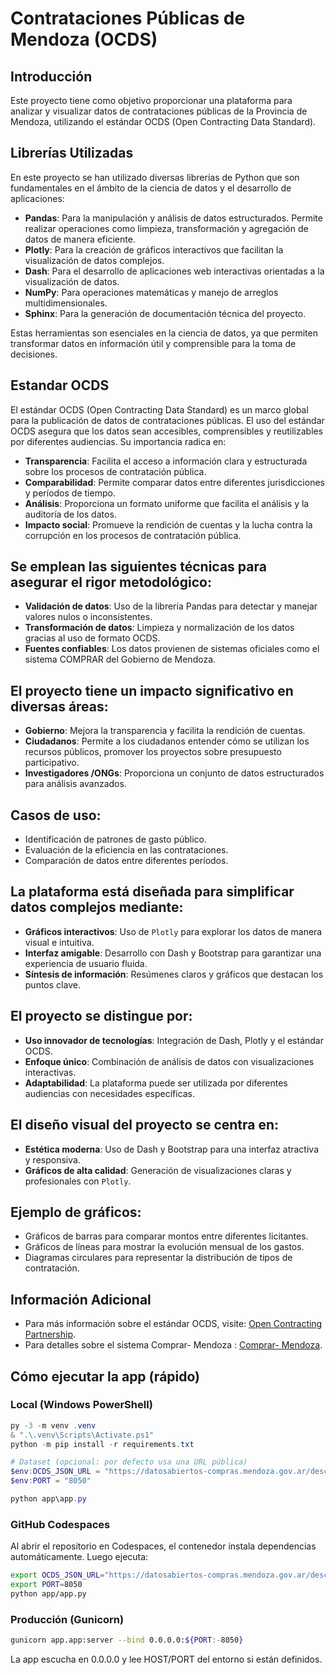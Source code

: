 # Contrataciones Públicas de Mendoza (OCDS)

## Introducción
Este proyecto tiene como objetivo proporcionar una plataforma para analizar y visualizar datos de contrataciones públicas de la Provincia de Mendoza, utilizando el estándar OCDS (Open Contracting Data Standard).


## Librerías Utilizadas
En este proyecto se han utilizado diversas librerías de Python que son fundamentales en el ámbito de la ciencia de datos y el desarrollo de aplicaciones:

- **Pandas**: Para la manipulación y análisis de datos estructurados. Permite realizar operaciones como limpieza, transformación y agregación de datos de manera eficiente.
- **Plotly**: Para la creación de gráficos interactivos que facilitan la visualización de datos complejos.
- **Dash**: Para el desarrollo de aplicaciones web interactivas orientadas a la visualización de datos.
- **NumPy**: Para operaciones matemáticas y manejo de arreglos multidimensionales.
- **Sphinx**: Para la generación de documentación técnica del proyecto.

Estas herramientas son esenciales en la ciencia de datos, ya que permiten transformar datos en información útil y comprensible para la toma de decisiones.

## Estandar OCDS
El estándar OCDS (Open Contracting Data Standard) es un marco global para la publicación de datos de contrataciones públicas. El uso del estándar OCDS asegura que los datos sean accesibles, comprensibles y reutilizables por diferentes audiencias. Su importancia radica en:

- **Transparencia**: Facilita el acceso a información clara y estructurada sobre los procesos de contratación pública.
- **Comparabilidad**: Permite comparar datos entre diferentes jurisdicciones y períodos de tiempo.
- **Análisis**: Proporciona un formato uniforme que facilita el análisis y la auditoría de los datos.
- **Impacto social**: Promueve la rendición de cuentas y la lucha contra la corrupción en los procesos de contratación pública.


## Se emplean las siguientes técnicas para asegurar el rigor metodológico:

- **Validación de datos**: Uso de la librería Pandas para detectar y manejar valores nulos o inconsistentes.
- **Transformación de datos**: Limpieza y normalización de los datos gracias al uso de formato OCDS.
- **Fuentes confiables**: Los datos provienen de sistemas oficiales como el sistema COMPRAR del Gobierno de Mendoza.

## El proyecto tiene un impacto significativo en diversas áreas:

- **Gobierno**: Mejora la transparencia y facilita la rendición de cuentas.
- **Ciudadanos**: Permite a los ciudadanos entender cómo se utilizan los recursos públicos, promover los proyectos sobre presupuesto participativo.
- **Investigadores /ONGs**: Proporciona un conjunto de datos estructurados para análisis avanzados.

## Casos de uso:
  - Identificación de patrones de gasto público.
  - Evaluación de la eficiencia en las contrataciones.
  - Comparación de datos entre diferentes períodos.
 
## La plataforma está diseñada para simplificar datos complejos mediante:

- **Gráficos interactivos**: Uso de `Plotly` para explorar los datos de manera visual e intuitiva.
- **Interfaz amigable**: Desarrollo con Dash y Bootstrap para garantizar una experiencia de usuario fluida.
- **Síntesis de información**: Resúmenes claros y gráficos que destacan los puntos clave.


## El proyecto se distingue por:

- **Uso innovador de tecnologías**: Integración de Dash, Plotly y el estándar OCDS.
- **Enfoque único**: Combinación de análisis de datos con visualizaciones interactivas.
- **Adaptabilidad**: La plataforma puede ser utilizada por diferentes audiencias con necesidades específicas.


## El diseño visual del proyecto se centra en:

- **Estética moderna**: Uso de Dash y Bootstrap para una interfaz atractiva y responsiva.
- **Gráficos de alta calidad**: Generación de visualizaciones claras y profesionales con `Plotly`.

## Ejemplo de gráficos:
- Gráficos de barras para comparar montos entre diferentes licitantes.
- Gráficos de líneas para mostrar la evolución mensual de los gastos.
- Diagramas circulares para representar la distribución de tipos de contratación.
  


## Información Adicional
- Para más información sobre el estándar OCDS, visite: [Open Contracting Partnership](https://www.open-contracting.org/).
- Para detalles sobre el sistema Comprar- Mendoza : [Comprar- Mendoza](https://comprar.mendoza.gov.ar/).

## Cómo ejecutar la app (rápido)

### Local (Windows PowerShell)
```powershell
py -3 -m venv .venv
& ".\.venv\Scripts\Activate.ps1"
python -m pip install -r requirements.txt

# Dataset (opcional: por defecto usa una URL pública)
$env:OCDS_JSON_URL = "https://datosabiertos-compras.mendoza.gov.ar/descargar-json/02/20250810_release.json"
$env:PORT = "8050"

python app\app.py
```

### GitHub Codespaces
Al abrir el repositorio en Codespaces, el contenedor instala dependencias automáticamente.
Luego ejecuta:
```bash
export OCDS_JSON_URL="https://datosabiertos-compras.mendoza.gov.ar/descargar-json/02/20250810_release.json"
export PORT=8050
python app/app.py
```

### Producción (Gunicorn)
```bash
gunicorn app.app:server --bind 0.0.0.0:${PORT:-8050}
```

La app escucha en 0.0.0.0 y lee HOST/PORT del entorno si están definidos.
